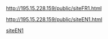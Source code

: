 http://195.15.228.159/public/siteFR1.html


http://195.15.228.159/public/siteEN1.html


[siteEN1](http://195.15.228.159/public/siteEN1.html)


